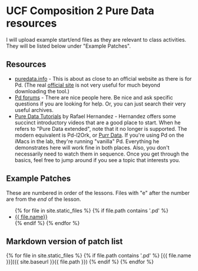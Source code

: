 # UCF Composition 2 Pure Data resources

I will upload example start/end files as they are relevant to class activities. They will be listed below under "Example Patches".  

## Resources

- [puredata.info](http://puredata.info) - This is about as close to an official website as there is for Pd. (The real [official site](http://msp.ucsd.edu/) is not very useful for much beyond downloading the tool.)
- [Pd forums](https://forum.pdpatchrepo.info/) - There are nice people here. Be nice and ask specific questions if you are looking for help. Or, you can just search their very useful archives. 
- [Pure Data Tutorials](https://www.youtube.com/playlist?list=PL12DC9A161D8DC5DC) by Rafael Hernandez - Hernandez offers some succinct introductory videos that are a good place to start. When he refers to "Pure Data extended", note that it no longer is supported. The modern equivalent is Pd-l2Ork, or [Purr Data](https://github.com/jonwwilkes/purr-data/releases). If you're using Pd on the iMacs in the lab, they're running "vanilla" Pd. Everything he demonstrates here will work fine in both places. Also, you don't necessarily need to watch them in sequence. Once you get through the basics, feel free to jump around if you see a topic that interests you. 

## Example Patches

These are numbered in order of the lessons. Files with "e" after the number are from the _end_ of the lesson. 

<ul>
{% for file in site.static_files %}
    {% if file.path contains '.pd' %}
        <li><a href="{{ site.baseurl }}{{ file.path }}">{{ file.name}}</a></li>
    {% endif %}
{% endfor %}
</ul>

## Markdown version of patch list

{% for file in site.static_files %}
    {% if file.path contains '.pd' %}
        [{{ file.name }}]({{ site.baseurl }}{{ file.path }})
    {% endif %}
{% endfor %}